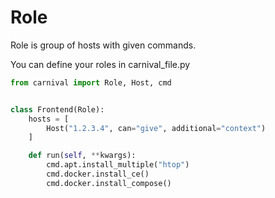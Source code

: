 # Role
Role is group of hosts with given commands.

You can define your roles in carnival_file.py

```python
from carnival import Role, Host, cmd


class Frontend(Role):
    hosts = [
        Host("1.2.3.4", can="give", additional="context")
    ]

    def run(self, **kwargs):
        cmd.apt.install_multiple("htop")
        cmd.docker.install_ce()
        cmd.docker.install_compose()
```
